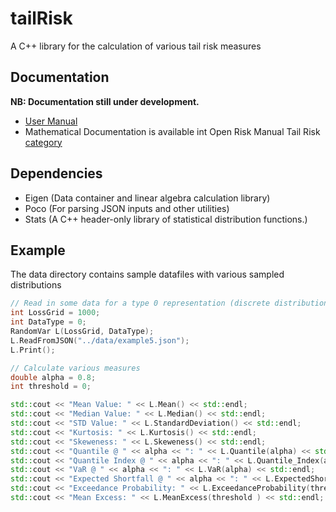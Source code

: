 # tailRisk
A C++ library for the calculation of various tail risk measures

## Documentation

**NB: Documentation still under development.**

* [User Manual](https://www.openriskmanagement.com/documentation/tailrisk/)
* Mathematical Documentation is available int Open Risk Manual Tail Risk [category](https://www.openriskmanual.org/wiki/Category:Tail_Risk) 

## Dependencies

* Eigen (Data container and linear algebra calculation library)
* Poco (For parsing JSON inputs and other utilities)
* Stats (A C++ header-only library of statistical distribution functions.)

## Example
The data directory contains sample datafiles with various sampled distributions

```c++
// Read in some data for a type 0 representation (discrete distribution)
int LossGrid = 1000;
int DataType = 0;
RandomVar L(LossGrid, DataType);
L.ReadFromJSON("../data/example5.json");
L.Print();

// Calculate various measures
double alpha = 0.8;
int threshold = 0;

std::cout << "Mean Value: " << L.Mean() << std::endl;
std::cout << "Median Value: " << L.Median() << std::endl;
std::cout << "STD Value: " << L.StandardDeviation() << std::endl;
std::cout << "Kurtosis: " << L.Kurtosis() << std::endl;
std::cout << "Skeweness: " << L.Skeweness() << std::endl;
std::cout << "Quantile @ " << alpha << ": " << L.Quantile(alpha) << std::endl;
std::cout << "Quantile Index @ " << alpha << ": " << L.Quantile_Index(alpha) << std::endl;
std::cout << "VaR @ " << alpha << ": " << L.VaR(alpha) << std::endl;
std::cout << "Expected Shortfall @ " << alpha << ": " << L.ExpectedShortFall(alpha) << std::endl;
std::cout << "Exceedance Probability: " << L.ExceedanceProbability(threshold) << std::endl;
std::cout << "Mean Excess: " << L.MeanExcess(threshold ) << std::endl;
```